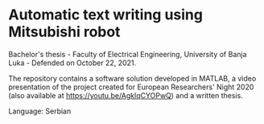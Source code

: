 # Automatic text writing using Mitsubishi robot
Bachelor's thesis - Faculty of Electrical Engineering, University of Banja Luka - Defended on October 22, 2021. 

The repository contains a software solution developed in MATLAB, a video presentation of the project created for European Researchers' Night 2020 (also available at https://youtu.be/AgklqCYOPwQ) and a written thesis.

Language: Serbian